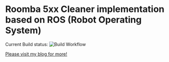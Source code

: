 # Roomba 5xx Cleaner implementation based on ROS (Robot Operating System)

Current Build status: ![Build Workflow](https://github.com/mirkosertic/roomba500/workflows/build/badge.svg) 

[Please visit my blog for more!](https://www.mirkosertic.de/blog/2022/02/roomba-series/)
